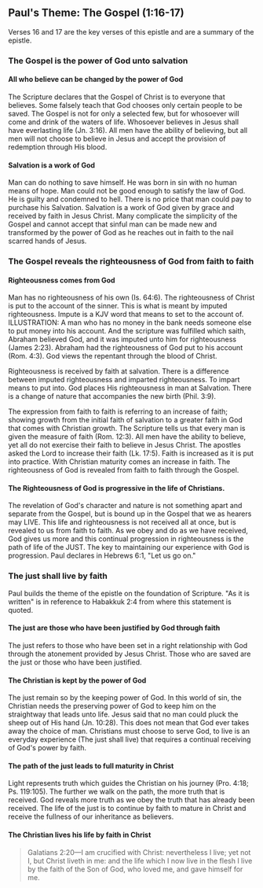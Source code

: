 ## Paul's Theme: The Gospel (1:16-17)

Verses 16 and 17 are the key verses of this epistle and are a summary of the epistle. 

### The Gospel is the power of God unto salvation

#### All who believe can be changed by the power of God

The Scripture declares that the Gospel of Christ is to everyone that believes. Some falsely teach that God chooses only certain people to be saved. The Gospel is not for only a selected few, but for whosoever will come and drink of the waters of life. Whosoever believes in Jesus shall have everlasting life (Jn. 3:16). All men have the ability of believing, but all men will not choose to believe in Jesus and accept the provision of redemption through His blood. 

#### Salvation is a work of God

Man can do nothing to save himself. He was born in sin with no human means of hope. Man could not be good enough to satisfy the law of God. He is guilty and condemned to hell. There is no price that man could pay to purchase his Salvation. Salvation is a work of God given by grace and received by faith in Jesus Christ. Many complicate the simplicity of the Gospel and cannot accept that sinful man can be made new and transformed by the power of God as he reaches out in faith to the nail scarred hands of Jesus.

### The Gospel reveals the righteousness of God from faith to faith

#### Righteousness comes from God

Man has no righteousness of his own (Is. 64:6). The righteousness of Christ is put to the account of the sinner. This is what is meant by imputed righteousness. Impute is a KJV word that means to set to the account of. ILLUSTRATION: A man who has no money in the bank needs someone else to put money into his account. And the scripture was fulfilled which saith, Abraham believed God, and it was imputed unto him for righteousness (James 2:23). Abraham had the righteousness of God put to his account (Rom. 4:3). God views the repentant through the blood of Christ.

Righteousness is received by faith at salvation. There is a difference between imputed righteousness and imparted righteousness. To impart means to put into. God places His righteousness in man at Salvation. There is a change of nature that accompanies the new birth (Phil. 3:9).

The expression from faith to faith is referring to an increase of faith; showing growth from the initial faith of salvation to a greater faith in God that comes with Christian growth. The Scripture tells us that every man is given the measure of faith (Rom. 12:3). All men have the ability to believe, yet all do not exercise their faith to believe in Jesus Christ. The apostles asked the Lord to increase their faith (Lk. 17:5). Faith is increased as it is put into practice. With Christian maturity comes an increase in faith. The righteousness of God is revealed from faith to faith through the Gospel.

#### The Righteousness of God is progressive in the life of Christians. 

The revelation of God's character and nature is not something apart and separate from the Gospel, but is bound up in the Gospel that we as hearers may LIVE. This life and righteousness is not received all at once, but is revealed to us from faith to faith. As we obey and do as we have received, God gives us more and this continual progression in righteousness is the path of life of the JUST. The key to maintaining our experience with God is progression. Paul declares in Hebrews 6:1, "Let us go on."

### The just shall live by faith

Paul builds the theme of the epistle on the foundation of Scripture. "As it is written" is in reference to Habakkuk 2:4 from where this statement is quoted. 

#### The just are those who have been justified by God through faith

The just refers to those who have been set in a right relationship with God through the atonement provided by Jesus Christ. Those who are saved are the just or those who have been justified.

#### The Christian is kept by the power of God

The just remain so by the keeping power of God. In this world of sin, the Christian needs the preserving power of God to keep him on the straightway that leads unto life. Jesus said that no man could pluck the sheep out of His hand (Jn. 10:28). This does not mean that God ever takes away the choice of man. Christians must choose to serve God, to live is an everyday experience (The just shall live) that requires a continual receiving of God's power by faith.

#### The path of the just leads to full maturity in Christ

Light represents truth which guides the Christian on his journey (Pro. 4:18; Ps. 119:105). The further we walk on the path, the more truth that is received. God reveals more truth as we obey the truth that has already been received. The life of the just is to continue by faith to mature in Christ and receive the fullness of our inheritance as believers. 

#### The Christian lives his life by faith in Christ

> Galatians 2:20—I am crucified with Christ: nevertheless I live; yet not I, but Christ liveth in me: and the life which I now live in the flesh I live by the faith of the Son of God, who loved me, and gave himself for me.

